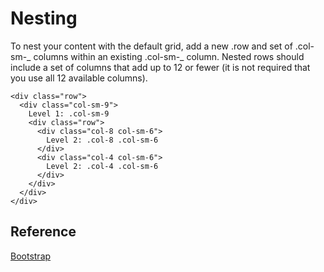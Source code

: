 # Nesting

To nest your content with the default grid, add a new .row and set of .col-sm-_ columns within an existing .col-sm-_ column. Nested rows should include a set of columns that add up to 12 or fewer (it is not required that you use all 12 available columns).

```
<div class="row">
  <div class="col-sm-9">
    Level 1: .col-sm-9
    <div class="row">
      <div class="col-8 col-sm-6">
        Level 2: .col-8 .col-sm-6
      </div>
      <div class="col-4 col-sm-6">
        Level 2: .col-4 .col-sm-6
      </div>
    </div>
  </div>
</div>
```

## Reference

[Bootstrap](https://getbootstrap.com/docs/4.1/layout/grid/#nesting)
